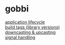 # gobbi

[application lifecycle](application-lifecycle.md)  
[build tags (library versions)](build-tags.md)  
[downcasting & upcasting](downcasting-upcasting.md)  
[signal handling](signal-handling.md)
